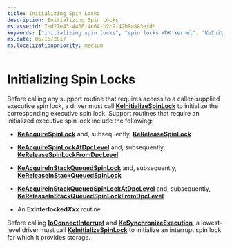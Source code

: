 ```yaml
---
title: Initializing Spin Locks
description: Initializing Spin Locks
ms.assetid: 7ed27e43-4406-4e64-b2c9-42b8a883efdb
keywords: ["initializing spin locks", "spin locks WDK kernel", "KeInitializeSpinLock", "executive spin locks WDK kernel", "interrupt spin locks WDK kernel", "queued spin locks WDK kernel"]
ms.date: 06/16/2017
ms.localizationpriority: medium
---
```


# Initializing Spin Locks





Before calling any support routine that requires access to a caller-supplied executive spin lock, a driver must call [**KeInitializeSpinLock**](https://docs.microsoft.com/windows-hardware/drivers/ddi/content/wdm/nf-wdm-keinitializespinlock) to initialize the corresponding executive spin lock. Support routines that require an initialized executive spin lock include the following:

- [**KeAcquireSpinLock**](https://docs.microsoft.com/windows-hardware/drivers/ddi/content/wdm/nf-wdm-keacquirespinlock) and, subsequently, [**KeReleaseSpinLock**](https://docs.microsoft.com/windows-hardware/drivers/ddi/content/wdm/nf-wdm-kereleasespinlock)

- [**KeAcquireSpinLockAtDpcLevel**](https://docs.microsoft.com/windows-hardware/drivers/ddi/content/wdm/nf-wdm-keacquirespinlockatdpclevel) and, subsequently, [**KeReleaseSpinLockFromDpcLevel**](https://docs.microsoft.com/windows-hardware/drivers/ddi/content/wdm/nf-wdm-kereleasespinlockfromdpclevel)

- [**KeAcquireInStackQueuedSpinLock**](https://docs.microsoft.com/previous-versions/windows/hardware/drivers/ff551899(v=vs.85)) and, subsequently, [**KeReleaseInStackQueuedSpinLock**](https://docs.microsoft.com/windows-hardware/drivers/ddi/content/wdm/nf-wdm-kereleaseinstackqueuedspinlock)

- [**KeAcquireInStackQueuedSpinLockAtDpcLevel**](https://docs.microsoft.com/previous-versions/windows/hardware/drivers/ff551908(v=vs.85)) and, subsequently, [**KeReleaseInStackQueuedSpinLockFromDpcLevel**](https://docs.microsoft.com/windows-hardware/drivers/ddi/content/wdm/nf-wdm-kereleaseinstackqueuedspinlockfromdpclevel)

- An **ExInterlocked*Xxx*** routine

Before calling [**IoConnectInterrupt**](https://docs.microsoft.com/windows-hardware/drivers/ddi/content/wdm/nf-wdm-ioconnectinterrupt) and [**KeSynchronizeExecution**](https://docs.microsoft.com/windows-hardware/drivers/ddi/content/wdm/nf-wdm-kesynchronizeexecution), a lowest-level driver must call [**KeInitializeSpinLock**](https://docs.microsoft.com/windows-hardware/drivers/ddi/content/wdm/nf-wdm-keinitializespinlock) to initialize an interrupt spin lock for which it provides storage.

 

 




